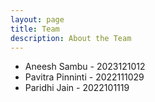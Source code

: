 ```yaml
---
layout: page
title: Team
description: About the Team
---
```


- Aneesh Sambu - 2023121012 
- Pavitra Pinninti - 2022111029
- Paridhi Jain - 2022101119
